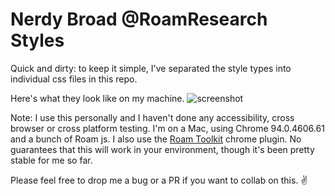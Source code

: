 # Nerdy Broad @RoamResearch Styles

Quick and dirty: to keep it simple, I've separated the style types into individual css files in this repo.

Here's what they look like on my machine.
![screenshot](https://github.com/lisaross/roamstyles/blob/main/img/customstyles.png?raw=true)

Note: I use this personally and I haven't done any accessibility, cross browser or cross platform testing. I'm on a Mac, using Chrome 94.0.4606.61 and a bunch of Roam js. I also use the [Roam Toolkit](https://chrome.google.com/webstore/detail/roam-toolkit/ebckolanhdjilblnkcgcgifaikppnhba) chrome plugin. No guarantees that this will work in your environment, though it's been pretty stable for me so far.

Please feel free to drop me a bug or a PR if you want to collab on this. ✌️
